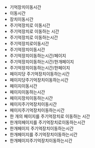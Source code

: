 ﻿- 기억장치이동시간
- 이동시간
- 장치이동시간
- 주기억장치로 이동시간
- 주기억장치로 이동하는 시간
- 주기억장치로 이동하는시간
- 주기억장치로이동시간
- 주기억장치이동시간
- 주기억장치이동하는시간/페이지
- 주기억장치이동하는시간/한개페이지
- 주기억장치이동하는시간/한페이지
- 페이지당 주기억장치이동하는시간
- 페이지당주기억장치이동하는시간
- 페이지이동시간
- 페이지이동하는시간
- 페이지장치이동하는시간
- 페이지주기억장치이동시간
- 페이지주기억장치이동하는시간
- 한 개의 페이지를 주기억장치로 이동하는 시간
- 한개의페이지를 주기억장치로이동하는시간
- 한개페이지 주기억장치이동하는시간
- 한개페이지를 주기억장치이동하는시간
- 한개페이지주기억장치이동하는시간
